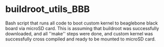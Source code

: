 # buildroot_utils_BBB
Bash script that runs all code to boot custom kernel to beaglebone black board via microSD card.  This is assuming that buildroot was successfully downloaded, and all ''make'' steps were done, and custom kernel was successfully cross compiled and ready to be mounted to microSD card.  
